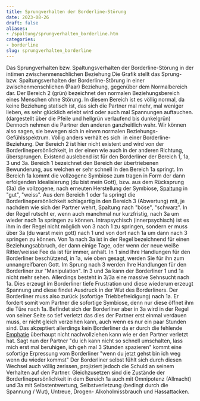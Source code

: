 ```yaml
---
title: Sprungverhalten der Borderline-Störung
date: 2023-08-26
draft: false
aliases:
- /spaltung/sprungverhalten_borderline.htm
categories:
- borderline
slug: sprungverhalten_borderline
---
```

Das Sprungverhalten bzw. Spaltungsverhalten
der Borderline-Störung in der intimen zwischenmenschlichen Beziehung
[](https://borderliner.ch)
Die Grafik stellt das Sprung- bzw.
Spaltungsverhalten der Borderline-Störung in einer zwischenmenschlichen (Paar)
Beziehung, gegenüber dem Normalbereich dar.
Der Bereich 2 (grün) bezeichnet den
normalen Beziehungsbereich eines Menschen ohne Störung. In
diesem Bereich ist es völlig normal, da keine Beziehung statisch ist, das sich
die Partner mal mehr, mal weniger lieben, es sehr glücklich erlebt wird oder
auch mal Spannungen auftauchen. (dargestellt über die Pfeile und hellgrün
verlaufend bis dunkelgrün) Dennoch nehmen die Partner den anderen ganzheitlich
wahr. Wir können also sagen, sie bewegen sich in einem normalen
Beziehungs-Gefühlsspektrum.
Völlig anders verhält es sich  in
einer Borderline-Beziehung. Der Bereich 2 ist hier nicht existent und wird von
der Borderlinepersönlichkeit, in der einen wie auch in der anderen Richtung,
übersprungen. Existend auslebend ist für den Borderliner der Bereich 1, 1a, 3
und 3a.
Bereich 1 bezeichnet den Bereich der
übertriebenen Bewunderung, aus welchen er sehr schnell in den Bereich 1a
springt. Im Bereich 1a kommt die vollzogene Symbiose zum tragen in Form der dann
erfolgenden Idealisierung (du bist mein Gott), bzw. aus dem Rücksprung
(3a) die vollzogene, nach erneuten Herstellung der Symbiose, [Spaltung](https://borderliner.ch/spaltung/spaltung.html) in
"gut", "weiss".
Aus dem Bereich 1 oder 1a springt die
Borderlinepersönlichkeit schlagartig in den Bereich 3 (Abwertung) mit, je
nachdem wie sich der Partner wehrt, Spaltung nach "böse",
"schwarz". In der Regel rutscht er, wenn auch manchmal nur
kurzfristig, nach 3a um wieder nach 1a springen zu können. Intrapsychisch
(innerpsychisch) ist es ihm in der Regel nicht möglich von 3 nach 1 zu
springen, sondern er muss über 3a (du warst mein gott) nach 1 und von
dort nach 1a um dann nach 3 springen zu können. Von 1a nach 3a ist in der Regel bezeichnend für einen
Beziehungsabbruch, der dann einige Tage, oder wenn der neue weiße Ritter/weisse
Fee da ist für immer, anhält.
In 1 sind Ihre Handlungen für den
Borderliner beschützend, in 1a, wie oben gesagt, werden Sie für ihn zum
unnangreifbaren Gott. Im Sprung nach 3 werden Ihre Handlungen für den
Borderliner zur "Manipulation".
In 3 und 3a kann der Borderliner 1 und 1a
nicht mehr sehen. Allerdings besteht in 3/3a eine massive Sehnsucht nach 1a.
Dies erzeugt im Borderliner tiefe Frustration und diese wiederum erzeugt
Spannung und diese findet Ausdruck in der Wut des Borderliners. Der Borderliner
muss also zurück (sofortige Triebbefreidigung) nach 1a. Er fordert somit vom
Partner die sofortige Symbiose, denn nur diese öffnet ihm die Türe nach 1a.
Befindet sich der Borderliner aber in 3a wird in der Regel von seiner Seite so
tief verletzt das dies der Partner erst einmal verdauen muss, er nicht gleich
verzeihen kann, auch wenn es nur ein paar Stunden sind.
Das akzeptiert allerdings kein Borderliner
da er durch die fehlende [Emphatie](https://borderliner.ch/definition/definitionen.htm#Emphatie) überhaupt nicht nachvollziehen kann wie er den Partner verletzt hat. Sagt nun
der Partner "du ich kann nicht so schnell umschalten, lass mich erst mal
beruhigen, ich geh mal 3 Stunden spazieren" kommt eine sofortige Erpressung
vom Borderliner "wenn du jetzt gehst bin ich weg wenn du wieder
kommst"
Der Borderliner selbst fühlt sich durch
diesen Wechsel auch völlig zerissen, projiziert jedoch die Schuld an seinem
Verhalten auf den Partner.
Gleichzusetzen sind die Zustände der
Borderlinepersönlichkeit in dem Bereich 1a auch mit Omnipotenz (Allmacht) und
3a mit Selbstentwertung, Selbstverletzung (bedingt durch die Spannung / Wut), Untreue, Drogen- Alkoholmissbrauch
und Hassattacken.
